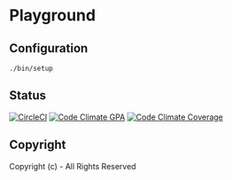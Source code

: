 # Playground

## Configuration

```
./bin/setup
```

## Status

[![CircleCI](https://circleci.com/gh/ksylvest/playground.svg?style=svg)](https://circleci.com/gh/ksylvest/playground)
[![Code Climate GPA](https://codeclimate.com/github/ksylvest/playground/badges/gpa.svg)](https://codeclimate.com/github/ksylvest/playground)
[![Code Climate Coverage](https://codeclimate.com/github/ksylvest/playground/badges/coverage.svg)](https://codeclimate.com/github/ksylvest/playground/coverage)

## Copyright

Copyright (c) - All Rights Reserved
